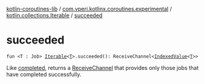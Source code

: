 [kotlin-coroutines-lib](../../index.md) / [com.vperi.kotlinx.coroutines.experimental](../index.md) / [kotlin.collections.Iterable](index.md) / [succeeded](./succeeded.md)

# succeeded

`fun <T : Job> `[`Iterable`](https://kotlinlang.org/api/latest/jvm/stdlib/kotlin.collections/-iterable/index.html)`<`[`T`](succeeded.md#T)`>.succeeded(): ReceiveChannel<`[`IndexedValue`](https://kotlinlang.org/api/latest/jvm/stdlib/kotlin.collections/-indexed-value/index.html)`<`[`T`](succeeded.md#T)`>>`

Like [completed](completed.md), returns a [ReceiveChannel](#) that provides
only those jobs that have completed successfully.

